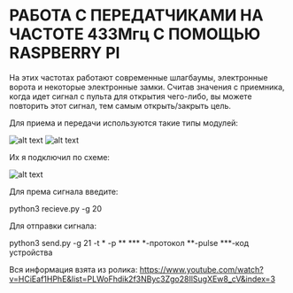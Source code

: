 # РАБОТА С ПЕРЕДАТЧИКАМИ НА ЧАСТОТЕ 433Мгц С ПОМОЩЬЮ RASPBERRY PI

На этих частотах работают современные шлагбаумы, электронные ворота и некоторые электронные замки. Считав значения с приемника, когда идет сигнал с пульта для открытия чего-либо, вы можете повторить этот сигнал, тем самым открыть/закрыть цель.

Для приема и передачи используются такие типы модулей:

![alt text](https://github.com/EternalB-1/rf/tree/master/img/433.jpeg)
![alt text](https://github.com/EternalB-1/rf/tree/master/img/RD-RF5-433.jpg)

Их я подключил по схеме:

![alt text](https://github.com/EternalB-1/rf/tree/master/img/Screenshot_1.png)

Для према сигнала введите:

python3 recieve.py -g 20

Для отправки сигнала:

python3 send.py -g 21 -t * -p ** ***
*-протокол
**-pulse
***-код устройства

Вся информация взята из ролика: https://www.youtube.com/watch?v=HCiEaf1HPhE&list=PLWoFhdik2f3NByc3Zgo28IlSugXEw8_cV&index=3
